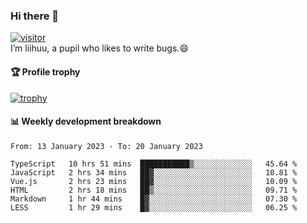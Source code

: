 ### Hi there 👋
[![visitor](https://visitor-badge.glitch.me/badge?page_id=liihuu&right_color=blue)](https://github.com/liihuu)<br>
I’m liihuu, a pupil who likes to write bugs.😄


#### 🏆 Profile trophy
[![trophy](https://github-profile-trophy.vercel.app?username=liihuu&margin-w=16&margin-h=16&rank=-C,-B)](https://github.com/liihuu)


#### 📊 Weekly development breakdown
<!--START_SECTION:waka-->

```text
From: 13 January 2023 - To: 20 January 2023

TypeScript   10 hrs 51 mins  ███████████▒░░░░░░░░░░░░░   45.64 %
JavaScript   2 hrs 34 mins   ██▓░░░░░░░░░░░░░░░░░░░░░░   10.81 %
Vue.js       2 hrs 23 mins   ██▓░░░░░░░░░░░░░░░░░░░░░░   10.09 %
HTML         2 hrs 18 mins   ██▒░░░░░░░░░░░░░░░░░░░░░░   09.71 %
Markdown     1 hr 44 mins    █▓░░░░░░░░░░░░░░░░░░░░░░░   07.30 %
LESS         1 hr 29 mins    █▓░░░░░░░░░░░░░░░░░░░░░░░   06.25 %
```

<!--END_SECTION:waka-->

<!--
**liihuu/liihuu** is a ✨ _special_ ✨ repository because its `README.md` (this file) appears on your GitHub profile.

Here are some ideas to get you started:

- 🔭 I’m currently working on ...
- 🌱 I’m currently learning ...
- 👯 I’m looking to collaborate on ...
- 🤔 I’m looking for help with ...
- 💬 Ask me about ...
- 📫 How to reach me: ...
- 😄 Pronouns: ...
- ⚡ Fun fact: ...
-->
